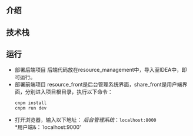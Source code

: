 ## 介绍
## 技术栈
## 运行
- 部署后端项目
  后端代码放在resource_management中，导入至IDEA中，即可运行。
- 部署前端项目
resource_front是后台管理系统界面，share_front是用户端界面，分别进入项目根目录，执行以下命令：
  ```
  cnpm install
  cnpm run dev
  ```
- 打开浏览器，输入以下地址：
  *后台管理系统*：`localhost:8000`  
  *用户端&：`localhost:9000'  
  

